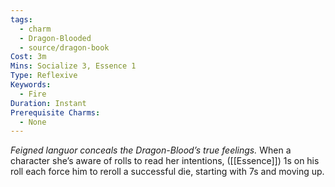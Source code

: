 ```yaml
---
tags:
  - charm
  - Dragon-Blooded
  - source/dragon-book
Cost: 3m
Mins: Socialize 3, Essence 1
Type: Reflexive
Keywords:
  - Fire
Duration: Instant
Prerequisite Charms:
  - None
---
```

*Feigned languor conceals the Dragon-Blood’s true feelings.*
When a character she’s aware of rolls to read her intentions, ([[Essence]]) 1s on his roll each force him to reroll a successful die, starting with 7s and moving up.